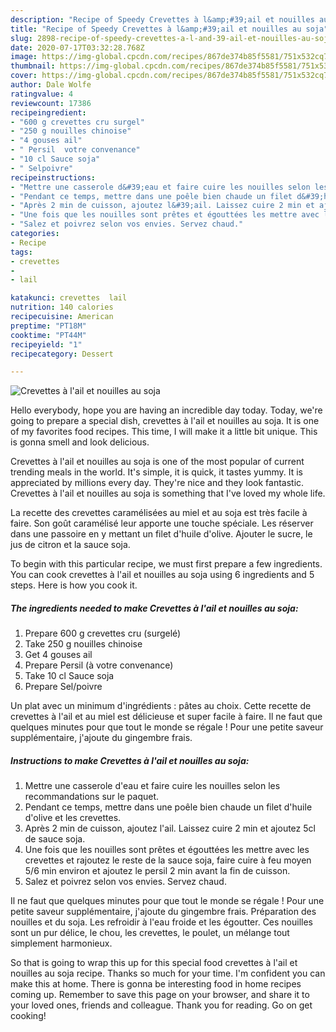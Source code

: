 ```yaml
---
description: "Recipe of Speedy Crevettes à l&amp;#39;ail et nouilles au soja"
title: "Recipe of Speedy Crevettes à l&amp;#39;ail et nouilles au soja"
slug: 2898-recipe-of-speedy-crevettes-a-l-and-39-ail-et-nouilles-au-soja
date: 2020-07-17T03:32:28.768Z
image: https://img-global.cpcdn.com/recipes/867de374b85f5581/751x532cq70/crevettes-a-lail-et-nouilles-au-soja-photo-principale-de-la-recette.jpg
thumbnail: https://img-global.cpcdn.com/recipes/867de374b85f5581/751x532cq70/crevettes-a-lail-et-nouilles-au-soja-photo-principale-de-la-recette.jpg
cover: https://img-global.cpcdn.com/recipes/867de374b85f5581/751x532cq70/crevettes-a-lail-et-nouilles-au-soja-photo-principale-de-la-recette.jpg
author: Dale Wolfe
ratingvalue: 4
reviewcount: 17386
recipeingredient:
- "600 g crevettes cru surgel"
- "250 g nouilles chinoise"
- "4 gouses ail"
- " Persil  votre convenance"
- "10 cl Sauce soja"
- " Selpoivre"
recipeinstructions:
- "Mettre une casserole d&#39;eau et faire cuire les nouilles selon les recommandations sur le paquet."
- "Pendant ce temps, mettre dans une poêle bien chaude un filet d&#39;huile d&#39;olive et les crevettes."
- "Après 2 min de cuisson, ajoutez l&#39;ail. Laissez cuire 2 min et ajoutez 5cl de sauce soja."
- "Une fois que les nouilles sont prêtes et égouttées les mettre avec les crevettes et rajoutez le reste de la sauce soja, faire cuire à feu moyen 5/6 min environ et ajoutez le persil 2 min avant la fin de cuisson."
- "Salez et poivrez selon vos envies. Servez chaud."
categories:
- Recipe
tags:
- crevettes
- 
- lail

katakunci: crevettes  lail 
nutrition: 140 calories
recipecuisine: American
preptime: "PT18M"
cooktime: "PT44M"
recipeyield: "1"
recipecategory: Dessert

---
```



![Crevettes à l&#39;ail et nouilles au soja](https://img-global.cpcdn.com/recipes/867de374b85f5581/751x532cq70/crevettes-a-lail-et-nouilles-au-soja-photo-principale-de-la-recette.jpg)

Hello everybody, hope you are having an incredible day today. Today, we're going to prepare a special dish, crevettes à l&#39;ail et nouilles au soja. It is one of my favorites food recipes. This time, I will make it a little bit unique. This is gonna smell and look delicious.

Crevettes à l&#39;ail et nouilles au soja is one of the most popular of current trending meals in the world. It's simple, it is quick, it tastes yummy. It is appreciated by millions every day. They're nice and they look fantastic. Crevettes à l&#39;ail et nouilles au soja is something that I've loved my whole life.

La recette des crevettes caramélisées au miel et au soja est très facile à faire. Son goût caramélisé leur apporte une touche spéciale. Les réserver dans une passoire en y mettant un filet d&#39;huile d&#39;olive. Ajouter le sucre, le jus de citron et la sauce soja.


To begin with this particular recipe, we must first prepare a few ingredients. You can cook crevettes à l&#39;ail et nouilles au soja using 6 ingredients and 5 steps. Here is how you cook it.

<!--inarticleads1-->

##### The ingredients needed to make Crevettes à l&#39;ail et nouilles au soja:

1. Prepare 600 g crevettes cru (surgelé)
1. Take 250 g nouilles chinoise
1. Get 4 gouses ail
1. Prepare  Persil (à votre convenance)
1. Take 10 cl Sauce soja
1. Prepare  Sel/poivre


Un plat avec un minimum d&#39;ingrédients : pâtes au choix. Cette recette de crevettes à l&#39;ail et au miel est délicieuse et super facile à faire. Il ne faut que quelques minutes pour que tout le monde se régale ! Pour une petite saveur supplémentaire, j&#39;ajoute du gingembre frais. 

<!--inarticleads2-->

##### Instructions to make Crevettes à l&#39;ail et nouilles au soja:

1. Mettre une casserole d&#39;eau et faire cuire les nouilles selon les recommandations sur le paquet.
1. Pendant ce temps, mettre dans une poêle bien chaude un filet d&#39;huile d&#39;olive et les crevettes.
1. Après 2 min de cuisson, ajoutez l&#39;ail. Laissez cuire 2 min et ajoutez 5cl de sauce soja.
1. Une fois que les nouilles sont prêtes et égouttées les mettre avec les crevettes et rajoutez le reste de la sauce soja, faire cuire à feu moyen 5/6 min environ et ajoutez le persil 2 min avant la fin de cuisson.
1. Salez et poivrez selon vos envies. Servez chaud.


Il ne faut que quelques minutes pour que tout le monde se régale ! Pour une petite saveur supplémentaire, j&#39;ajoute du gingembre frais. Préparation des nouilles et du soja. Les refroidir à l&#39;eau froide et les égoutter. Ces nouilles sont un pur délice, le chou, les crevettes, le poulet, un mélange tout simplement harmonieux. 

So that is going to wrap this up for this special food crevettes à l&#39;ail et nouilles au soja recipe. Thanks so much for your time. I'm confident you can make this at home. There is gonna be interesting food in home recipes coming up. Remember to save this page on your browser, and share it to your loved ones, friends and colleague. Thank you for reading. Go on get cooking!
